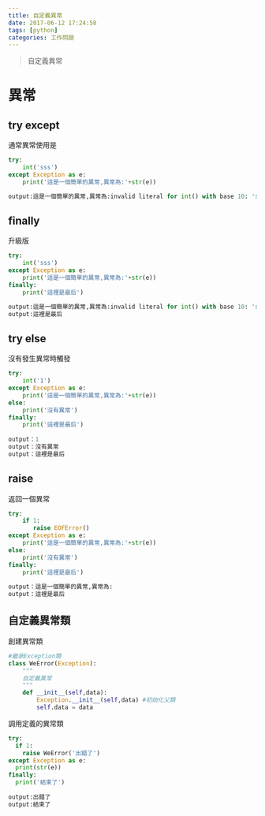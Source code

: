 ```yaml
---
title: 自定義異常
date: 2017-06-12 17:24:58
tags: [python]
categories: 工作問題
---
```

> 自定義異常
# 異常
##  try  except  
通常異常使用是
``` python
try:
	int('sss')
except Exception as e:
	print('這是一個簡單的異常,異常為:'+str(e))

output:這是一個簡單的異常,異常為:invalid literal for int() with base 10: 'sss'
```

## finally
升級版
``` python
try:
	int('sss')
except Exception as e:
	print('這是一個簡單的異常,異常為:'+str(e))
finally:
	print('這裡是最后')

output:這是一個簡單的異常,異常為:invalid literal for int() with base 10: 'sss'
output:這裡是最后
```
## try else 
沒有發生異常時觸發
``` python
try:
	int('1')
except Exception as e:
	print('這是一個簡單的異常,異常為:'+str(e))
else:
	print('沒有異常')
finally:
	print('這裡是最后')
	
output：1
output：沒有異常
output：這裡是最后
```
## raise 
返回一個異常
``` python
try:
	if 1:
	   raise EOFError()
except Exception as e:
	print('這是一個簡單的異常,異常為:'+str(e))
else:
	print('沒有異常')
finally:
	print('這裡是最后')
	
output：這是一個簡單的異常,異常為:
output：這裡是最后
```

## 自定義異常類
創建異常類
``` python
#繼承Exception類
class WeError(Exception):
	"""
	自定義異常
	"""
	def __init__(self,data):
		Exception.__init__(self,data) #初始化父類
		self.data = data
```
調用定義的異常類
``` python
try:
  if 1:
    raise WeError('出錯了')
except Exception as e:
  print(str(e))
finally:
  print('結束了')
	
output:出錯了
output:結束了
```


